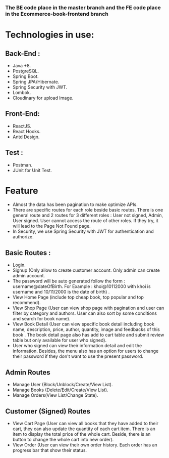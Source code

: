 ### The BE code place in the master branch and the FE code place in the Ecommerce-book-frontend branch

# Technologies in use:


## Back-End : 
- Java +8.
- PostgreSQL.
- Spring Boot.
- Spring JPA/Hibernate.
- Spring Security with JWT.
- Lombok.
- Cloudinary for upload Image.
## Front-End:
- ReactJS.
- React Hooks.
- Antd Design.
## Test : 
- Postman.
- JUnit for Unit Test.



# Feature
- Almost the data has been pagination to make optimize APIs.
- There are specific routes for each role beside basic routes. There is one general route and  2 routes for 3 different roles : User not signed, Admin, User signed.
User cannot access the route of other roles. If they try, it will lead to the Page Not Found page.
- In Security, we use Spring Security with JWT for authentication and authorize. 
## Basic Routes :
- Login.
- Signup (Only allow to create customer account. Only admin can create admin account. 
- The password will be auto generated follow the form : username@dateOfBirth. For Example : khoi@10112000 with khoi is username and 10/11/2000 is the date of birth) .
- View Home Page (include top cheap book, top popular and top recommend).
- View Shop Page (User can view shop page with pagination and user can filter by category and authors. User can also sort by some conditions and search for book name).
- View Book Detail (User can view specific book detail including book name, description, price, author, quantity, image and feedbacks of this book
. The book detail page also has add to cart table and submit review table but only available for user who signed).
- User who signed can view their information detail and edit the information. Besides, the menu also has an option for users to change their password if they don't want to use the present password.

## Admin Routes

- Manage User (Block/Unblock/Create/View List).
- Manage Books (Delete/Edit/Create/View List).
- Manage Orders(View List/Change State).

## Customer (Signed) Routes

- View Cart Page (User can view all books that they have added to their cart, they can also update the quantity of each cart item. 
There is an item to display the total price of the whole cart. Beside, there is an button to change the whole cart into new order).
- View Order (User can view their own order history. Each order has an progress bar that show their status. 

